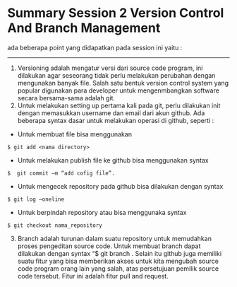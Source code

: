 # __Summary Session 2 Version Control And Branch Management__

ada beberapa point yang didapatkan pada session ini yaitu :

<hr>

1. Versioning adalah mengatur versi dari source code program, ini dilakukan agar seseorang tidak perlu melakukan perubahan dengan mengunakan banyak file. Salah satu bentuk version control system yang popular digunakan para developer untuk mengenmbangkan software secara bersama-sama adalah git.
2. Untuk melakukan setting up pertama kali pada git, perlu dilakukan init  dengan memasukkan username dan email dari akun github. Ada beberapa syntax dasar untuk melakukan operasi di github, seperti :
- Untuk membuat file bisa menggunakan 
```
$ git add <nama directory>
```
- Untuk melakukan publish file ke github bisa menggunakan syntax 
```
$  git commit –m “add cofig file”.
```
- Untuk mengecek repository pada github bisa dilakukan dengan syntax 
```
$ git log –oneline
```
- Untuk berpindah repository atau bisa menggunaka syntax 
```
$ git checkout nama_repository
```

3. Branch adalah turunan dalam suatu repository untuk memudahkan proses pengeditan source code. Untuk membuat branch dapat dilakukan dengan syntax “$ git branch <nama branch>. Selain itu github juga memiliki suatu fitur  yang bisa memberikan akses untuk kita mengubah source code program orang lain yang salah, atas persetujuan pemilik source code tersebut. Fitur ini adalah fitur pull and request.